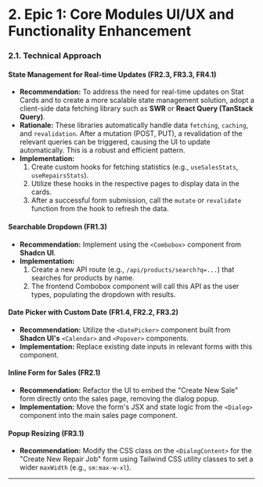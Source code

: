 # **2. Epic 1: Core Modules UI/UX and Functionality Enhancement**

### **2.1. Technical Approach**

#### **State Management for Real-time Updates (FR2.3, FR3.3, FR4.1)**
* **Recommendation:** To address the need for real-time updates on Stat Cards and to create a more scalable state management solution, adopt a client-side data fetching library such as **SWR** or **React Query (TanStack Query)**.
* **Rationale:** These libraries automatically handle data `fetching`, `caching`, and `revalidation`. After a mutation (POST, PUT), a revalidation of the relevant queries can be triggered, causing the UI to update automatically. This is a robust and efficient pattern.
* **Implementation:**
    1.  Create custom hooks for fetching statistics (e.g., `useSalesStats`, `useRepairsStats`).
    2.  Utilize these hooks in the respective pages to display data in the cards.
    3.  After a successful form submission, call the `mutate` or `revalidate` function from the hook to refresh the data.

#### **Searchable Dropdown (FR1.3)**
* **Recommendation:** Implement using the `<Combobox>` component from **Shadcn UI**.
* **Implementation:**
    1.  Create a new API route (e.g., `/api/products/search?q=...`) that searches for products by name.
    2.  The frontend Combobox component will call this API as the user types, populating the dropdown with results.

#### **Date Picker with Custom Date (FR1.4, FR2.2, FR3.2)**
* **Recommendation:** Utilize the `<DatePicker>` component built from **Shadcn UI's** `<Calendar>` and `<Popover>` components.
* **Implementation:** Replace existing date inputs in relevant forms with this component.

#### **Inline Form for Sales (FR2.1)**
* **Recommendation:** Refactor the UI to embed the "Create New Sale" form directly onto the sales page, removing the dialog popup.
* **Implementation:** Move the form's JSX and state logic from the `<Dialog>` component into the main sales page component.

#### **Popup Resizing (FR3.1)**
* **Recommendation:** Modify the CSS class on the `<DialogContent>` for the "Create New Repair Job" form using Tailwind CSS utility classes to set a wider `maxWidth` (e.g., `sm:max-w-xl`).

---
